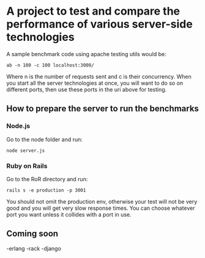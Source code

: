 # A project to test and compare the performance of various server-side technologies

A sample benchmark code using apache testing utils would be:

```
ab -n 100 -c 100 localhost:3000/
```

Where n is the number of requests sent and c is their concurrency. When you start all the server technologies at once, you will want to do so on different ports, then use these ports in the uri above for testing.

## How to prepare the server to run the benchmarks

### Node.js
Go to the node folder and run:

```node server.js```

### Ruby on Rails
Go to the RoR directory and run:

```rails s -e production -p 3001```

You should not omit the production env, otherwise your test will not be very good and you will get very slow response times. You can choose whatever port you want unless it collides with a port in use.

## Coming soon
-erlang
-rack
-django